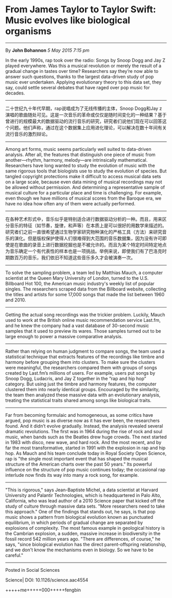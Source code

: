 # From James Taylor to Taylor Swift: Music evolves like biological organisms
----
By **John Bohannon**
*5 May 2015 7:15 pm*

In the early 1990s, rap took over the radio: Songs by Snoop Dogg and Jay Z played everywhere. Was this a musical revolution or merely the result of a gradual change in tastes over time? Researchers say they’re now able to answer such questions, thanks to the largest data-driven study of pop music ever undertaken. Applying evolutionary theory to this data set, they say, could settle several debates that have raged over pop music for decades.

----
二十世纪九十年代早期，rap说唱成为了无线传播的主体，Snoop Dogg和Jay z 演唱的歌曲随处可见。这是一次音乐的革命或仅仅是随时间变化的一种结果？基于曾进行的规模最大的数据驱动的流行音乐的研究，研究者们说他们现在可以回答这个问题。他们声称，通过在这个数据集上应用进化理论，可以解决在数十年间有关流行音乐的激烈辩论。

----
Among art forms, music seems particularly well suited to data-driven analysis. After all, the features that distinguish one piece of music from another—rhythm, harmony, melody—are intrinsically mathematical. Researchers have long wanted to study the evolution of music with the same rigorous tools that biologists use to study the evolution of species. But tangled copyright protections make it difficult to access musical data sets on a large scale, because even data mining of musical recordings may not be allowed without permission. And determining a representative sample of musical culture for a particular place and time is challenging. For example, even though we have millions of musical scores from the Baroque era, we have no idea how often any of them were actually performed.

----
在各种艺术形式中，音乐似乎是特别适合进行数据驱动分析的一种。而且，用来区分音乐的特征（如节奏，旋律，和声等）在本质上是可以很好的用数学来描述的。研究者们之前一直很希望通过生物学家研究物种演化的严格工具（方法）来研究音乐的演化。但是版权保护使得人们很难得到大范围的音乐数据集，因为没有许可即使是在歌曲的录音上进行数据挖掘也是不被允许的。而且为某个特定时间特定地点为音乐确定一个有代表性的样本也是一项挑战。举例来说，即使我们有了巴洛克时期数百万的音乐，我们依旧不知道这些音乐多久才会被演奏一次。

----
To solve the sampling problem, a team led by Matthias Mauch, a computer scientist at the Queen Mary University of London, turned to the U.S. Billboard Hot 100, the American music industry's weekly list of popular singles. The researchers scraped data from the Billboard website, collecting the titles and artists for some 17,000 songs that made the list between 1960 and 2010.

----
Getting the actual song recordings was the trickier problem. Luckily, Mauch used to work at the British online music recommendation service Last.fm, and he knew the company had a vast database of 30-second music samples that it used to preview its wares. Those samples turned out to be large enough to power a massive comparative analysis.

----
Rather than relying on human judgment to compare songs, the team used a statistical technique that extracts features of the recordings like timbre and harmony before grouping them into clusters. To make sure the clusters were meaningful, the researchers compared them with groups of songs created by Last.fm’s millions of users. For example, users put songs by Snoop Dogg, Ludacris, and Jay Z together in the “rap and hip hop” category. But using just the timbre and harmony features, the computer clustered them into nearly identical groups. Encouraged by the similarity, the team then analyzed these massive data with an evolutionary analysis, treating the statistical traits shared among songs like biological traits.

----
Far from becoming formulaic and homogeneous, as some critics have argued, pop music is as diverse now as it has ever been, the researchers found. And it didn’t evolve gradually. Instead, the analysis revealed several dramatic revolutions. The first was in 1964 during the rise of rock and soul music, when bands such as the Beatles drew huge crowds. The next started in 1983 with disco, new wave, and hard rock. And the most recent, and by far the most transformative, started in 1991 with the explosion in rap and hip hop. As Mauch and his team conclude today in Royal Society Open Science, rap is "the single most important event that has shaped the musical structure of the American charts over the past 50 years." Its powerful influence on the structure of pop music continues today; the occasional rap interlude now finds its way into many a rock song, for example.

----
"This is rigorous," says Jean-Baptiste Michel, a data scientist at Harvard University and Palantir Technologies, which is headquartered in Palo Alto, California, who was lead author of a 2010 Science paper that kicked off the study of culture through massive data sets. "More researchers need to take this approach." One of the findings that stands out, he says, is that pop music shows a pattern from biological evolution known as punctuated equilibrium, in which periods of gradual change are separated by explosions of complexity. The most famous example in geological history is the Cambrian explosion, a sudden, massive increase in biodiversity in the fossil record 542 million years ago. "There are differences, of course," he says, "since biological evolution has the direct parent-offspring relationship, and we don't know the mechanisms even in biology. So we have to be careful."

----
Posted in Social Sciences

Science| DOI: 10.1126/science.aac4554

+++++me+++++000+++++fengbin
